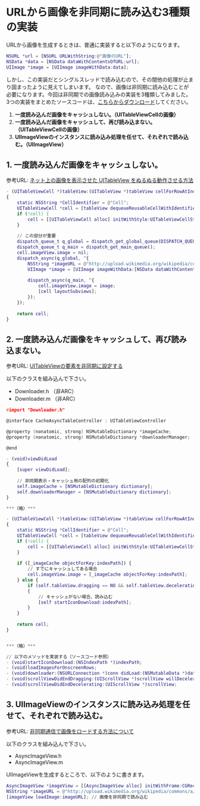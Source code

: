 URLから画像を非同期に読み込む3種類の実装
============

URLから画像を生成するときは、普通に実装すると以下のようになります。

```ViewController.m
NSURL *url = [NSURL URLWithString:@"画像のURL"];
NSData *data = [NSData dataWithContentsOfURL:url];
UIImage *image = [UIImage imageWithData:data];
```

しかし、この実装だとシングルスレッドで読み込むので、その間他の処理が止まり固まったように見えてしまいます。
なので、画像は非同期に読み込むことが必要になります。今回は非同期での画像読み込みの実装を3種類してみました。
3つの実装をまとめたソースコードは、[こちらからダウンロード](https://github.com/EntreGulss/AsyncLoading)してください。

1. **一度読み込んだ画像をキャッシュしない。（UITableViewCellの画像）**
2. **一度読み込んだ画像をキャッシュして、再び読み込まない。（UITableViewCellの画像）**
3. **UIImageViewのインスタンスに読み込み処理を任せて、それぞれで読み込む。（UIImageView）**

## 1. 一度読み込んだ画像をキャッシュしない。

参考URL: [ネット上の画像を表示させた UITableView をぬるぬる動作させる方法](http://rakuishi.com/iossdk/3881/)

```UncacheAsyncTableController.m
- (UITableViewCell *)tableView:(UITableView *)tableView cellForRowAtIndexPath:(NSIndexPath *)indexPath
{
    static NSString *CellIdentifier = @"Cell";
    UITableViewCell *cell = [tableView dequeueReusableCellWithIdentifier:CellIdentifier forIndexPath:indexPath];
    if (!cell) {
        cell = [[UITableViewCell alloc] initWithStyle:UITableViewCellStyleDefault reuseIdentifier:CellIdentifier];
    }
    
    // この部分が重要
    dispatch_queue_t q_global = dispatch_get_global_queue(DISPATCH_QUEUE_PRIORITY_DEFAULT, 0);
    dispatch_queue_t q_main = dispatch_get_main_queue();
    cell.imageView.image = nil;
    dispatch_async(q_global, ^{
        NSString *imageURL = @"http://upload.wikimedia.org/wikipedia/commons/thumb/8/84/Apple_Computer_Logo_rainbow.svg/150px-Apple_Computer_Logo_rainbow.svg.png";
        UIImage *image = [UIImage imageWithData:[NSData dataWithContentsOfURL: [NSURL URLWithString: imageURL]]];
        
        dispatch_async(q_main, ^{
            cell.imageView.image = image;
            [cell layoutSubviews];
        });
    });
    
    return cell;
}
```

## 2. 一度読み込んだ画像をキャッシュして、再び読み込まない。
参考URL: [UITableViewの要素を非同期に設定する](http://kkinukawa.hatenablog.com/entry/20110327/1301219131)

以下のクラスを組み込んで下さい。

* Downloader.h （非ARC）
* Downloader.m （非ARC）

```CacheAsyncTableController.h
#import "Downloader.h"

@interface CacheAsyncTableController : UITableViewController

@property (nonatomic, strong) NSMutableDictionary *imageCache;
@property (nonatomic, strong) NSMutableDictionary *downloaderManager;

@end
```

```CacheAsyncTableController.m
- (void)viewDidLoad
{
    [super viewDidLoad];
    
    // 非同期表示・キャッシュ用の配列の初期化
    self.imageCache = [NSMutableDictionary dictionary];
    self.downloaderManager = [NSMutableDictionary dictionary];
}

***（略）***

- (UITableViewCell *)tableView:(UITableView *)tableView cellForRowAtIndexPath:(NSIndexPath *)indexPath
{
    static NSString *CellIdentifier = @"Cell";
    UITableViewCell *cell = [tableView dequeueReusableCellWithIdentifier:CellIdentifier forIndexPath:indexPath];
    if (!cell) {
        cell = [[UITableViewCell alloc] initWithStyle:UITableViewCellStyleDefault reuseIdentifier:CellIdentifier];
    }
    
    if ([_imageCache objectForKey:indexPath]) {
        // すでにキャッシュしてある場合
        cell.imageView.image = [_imageCache objectForKey:indexPath];
    } else {
        if (self.tableView.dragging == NO && self.tableView.decelerating == NO)
        {
            // キャッシュがない場合、読み込む
            [self startIconDownload:indexPath];
        }
    }
    
    return cell;
}


***（略）***

// 以下のメソッドを実装する（ソースコード参照）
- (void)startIconDownload:(NSIndexPath *)indexPath;
- (void)loadImagesForOnscreenRows;
- (void)downloader:(NSURLConnection *)conn didLoad:(NSMutableData *)data identifier:(id)identifier;
- (void)scrollViewDidEndDragging:(UIScrollView *)scrollView willDecelerate:(BOOL)decelerate;
- (void)scrollViewDidEndDecelerating:(UIScrollView *)scrollView;

```

## 3. UIImageViewのインスタンスに読み込み処理を任せて、それぞれで読み込む。

参考URL: [非同期通信で画像をロードする方法について](http://d.hatena.ne.jp/ntaku/20091031/1256977032)

以下のクラスを組み込んで下さい。

* AsyncImageView.h
* AsyncImageView.m

UIImageViewを生成するところで、以下のように書きます。

```AsyncImageViewController.m
AsyncImageView *imageView = [[AsyncImageView alloc] initWithFrame:CGRectMake(0, 0, 50, 50)];
NSString *imageURL = @"http://upload.wikimedia.org/wikipedia/commons/a/a5/Apple_gray_logo.png";
[imageView loadImage:imageURL]; // 画像を非同期で読み込む
```



